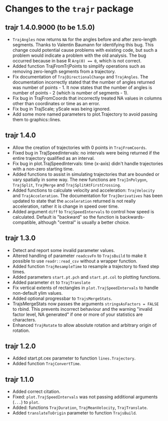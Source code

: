 # Changes to the `trajr` package

## trajr 1.4.0.9000 (to be 1.5.0)

* `TrajAngles` now returns `NA` for the angles before and after zero-length segments. Thanks to Valentin Baumann for identifying this bug. This change could potential cause problems with existing code, but such a problem would indicate a problem with the old analysis. The bug occurred because in base R `Arg(0) == 0`, which is not correct. 
* Added function TrajFromTrjPoints to simplify operations such as removing zero-length segments from a trajectory.
* Fix documentation of `TrajDirectionalChange` and `TrajAngles`. The documentation incorrectly stated that the number of angles returned was number of points - 1. It now states that the number of angles is number of points - 2 (which is number of segments - 1).
* Fix bug in TrajFromCoords that incorrectly treated NA values in columns other than coordinates or time as an error.
* Fix bug in TrajScale; yScale was being ignored.
* Add some more named parameters to plot.Trajectory to avoid passing them to graphics::lines. 

## trajr 1.4.0

* Allow the creation of trajectories with 0 points in `TrajFromCoords`.
* Fixed bug in TrajSpeedIntervals: no intervals were being returned if the entire trajectory qualified as an interval.
* Fix bug in plot.TrajSpeedIntervals: time (x-axis) didn't handle trajectories with a non-zero starting time.
* Added functions to assist in simulating trajectories that are bounded or vary spatially in some way. The new functions are `TrajInPolygon`, `TrajSplit`, `TrajMerge` and `TrajSplitAtFirstCrossing`.
* Added functions to calculate velocity and acceleration: `TrajVelocity` and `TrajAcceleration`. The documentation for `TrajDerivatives` has been updated to state that the `acceleration` returned is not really acceleration, rather it is change in speed over time.
* Added argument `diff` to `TrajSpeedIntervals` to control how speed is calculated. Default is "backward" so the function is backwards-compatible, although "central" is usually a better choice.

## trajr 1.3.0

* Detect and report some invalid parameter values.
* Altered handling of parameter `readcsvFn` to `TrajsBuild` to make it 
  possible to use `readr::read_csv` without a wrapper function.
* Added function `TrajResampleTime` to resample a trajectory to fixed step times.
* Added parameters `start.pt.pch` and `start.pt.col` to plotting functions.
* Added parameter `dt` to `TrajTranslate`
* Fix vertical extents of rectangles in `plot.TrajSpeedIntervals` to handle non-default ylim values.
* Added optional progressbar to `TrajsMergeStats`.
* TrajsMergeStats now passes the arguments `stringsAsFactors = FALSE` to rbind. This prevents incorrect 
  behaviour and the warning "invalid factor level, NA generated" if one or more of your statistics are characters.
* Enhanced `TrajRotate` to allow absolute rotation and arbitrary origin of rotation.

## trajr 1.2.0

* Added start.pt.cex parameter to function `lines.Trajectory`.
* Added function `TrajConvertTime`.

## trajr 1.1.0

* Added correct citation.
* Fixed: `plot.TrajSpeedIntervals` was not passing additional arguments (`...`) to `plot`.
* Added: functions `TrajDuration`, `TrajMeanVelocity`, `TrajTranslate`.
* Added `translateToOrigin` parameter to function `TrajsBuild`.
